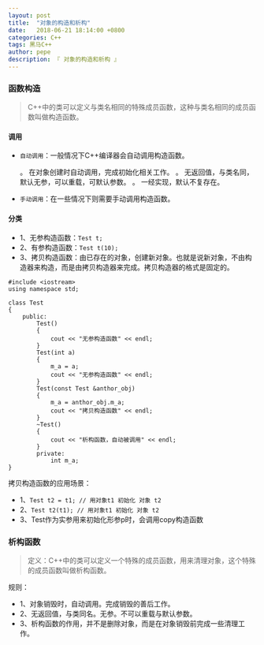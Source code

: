 ```yaml
---
layout: post
title:  "对象的构造和析构"
date:   2018-06-21 18:14:00 +0800
categories: C++
tags: 黑马C++
author: pepe
description: 『 对象的构造和析构 』
---
```


### 函数构造

> C++中的类可以定义与类名相同的特殊成员函数，这种与类名相同的成员函数叫做构造函数。

#### 调用

* `自动调用`：一般情况下C++编译器会自动调用构造函数。
    
    。 在对象创建时自动调用，完成初始化相关工作。
    。 无返回值，与类名同，默认无参，可以重载，可默认参数。
    。 一经实现，默认不复存在。
    
* `手动调用`：在一些情况下则需要手动调用构造函数。

#### 分类

* 1、无参构造函数：`Test t;`
* 2、有参构造函数：`Test t(10);`
* 3、拷贝构造函数：由已存在的对象，创建新对象。也就是说新对象，不由构造器来构造，而是由拷贝构造器来完成。拷贝构造器的格式是固定的。

```
#include <iostream>
using namespace std;

class Test
{
    public:
        Test()
        {
            cout << "无参构造函数" << endl;        
        }
        Test(int a)
        {
            m_a = a;
            cout << "无参构造函数" << endl;     
        }
        Test(const Test &anthor_obj)
        {
            m_a = anthor_obj.m_a;
            cout << "拷贝构造函数" << endl;  
        }
        ~Test()
        {
            cout << "析构函数，自动被调用" << endl;
        }
        private:
            int m_a;
}
```

拷贝构造函数的应用场景：

* 1、`Test t2 = t1; // 用对象t1 初始化 对象 t2`
* 2、`Test t2(t1); // 用对象t1 初始化 对象 t2`
* 3、Test作为实参用来初始化形参p时，会调用copy构造函数


### 析构函数

> 定义：C++中的类可以定义一个特殊的成员函数，用来清理对象，这个特殊的成员函数叫做析构函数。

规则：

* 1、对象销毁时，自动调用。完成销毁的善后工作。
* 2、无返回值，与类同名。无参。不可以重载与默认参数。
* 3、析构函数的作用，并不是删除对象，而是在对象销毁前完成一些清理工作。




    
    
    
    
    


    
    
    
    
    
    
    
    
    
    
    
    
    
    
    
    
    
    
    
    
    
    
    
    
    
    
    
    
    
    
    
    
    
    
    
    
    
    
    
    
    
    
    
    
    
    
    
    
    
    
    
    
    
    
    
    
    
    
    
    
    
    
    
    
    
    
    
    
    
    
    
    
    
    
    
    
    
    
    
    
    
    
    
    
    
    
    
    
    
    
    
    
    
    
    
    
    
    
    
    
    
    
    













